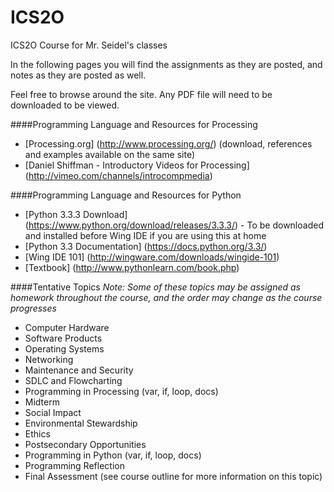 ICS2O
=====

ICS2O Course for Mr. Seidel's classes

In the following pages you will find the assignments as they are posted, and notes as they are posted as well.

Feel free to browse around the site.  Any PDF file will need to be downloaded to be viewed.

####Programming Language and Resources for Processing
* [Processing.org] (http://www.processing.org/) (download, references and examples available on the same site)
* [Daniel Shiffman - Introductory Videos for Processing] (http://vimeo.com/channels/introcompmedia)

####Programming Language and Resources for Python
* [Python 3.3.3 Download] (https://www.python.org/download/releases/3.3.3/) - To be downloaded and installed before Wing IDE if you are using this at home
* [Python 3.3 Documentation] (https://docs.python.org/3.3/)
* [Wing IDE 101] (http://wingware.com/downloads/wingide-101)
* [Textbook] (http://www.pythonlearn.com/book.php)
 
####Tentative Topics
_Note: Some of these topics may be assigned as homework throughout the course, and the order may change as the course progresses_
* Computer Hardware
* Software Products
* Operating Systems
* Networking
* Maintenance and Security
* SDLC and Flowcharting
* Programming in Processing (var, if, loop, docs)
* Midterm
* Social Impact
* Environmental Stewardship
* Ethics
* Postsecondary Opportunities
* Programming in Python (var, if, loop, docs)
* Programming Reflection
* Final Assessment (see course outline for more information on this topic)
